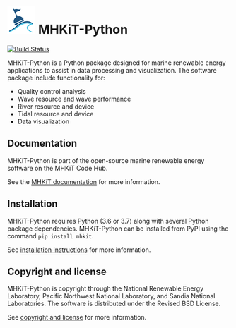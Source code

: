 ![](figures/logo.png) MHKiT-Python
=====================================

[![Build Status](https://travis-ci.com/MHKiT-Code-Hub/mhkit-python.svg?token=bLwWLCExLzZ4E9mKzzuF&branch=master)](https://travis-ci.com/MHKiT-Code-Hub/mhkit-python)

MHKiT-Python is a Python package designed for marine renewable energy applications to assist in 
data processing and visualization.  The software package include functionality for:

* Quality control analysis
* Wave resource and wave performance
* River resource and device
* Tidal resource and device
* Data visualization

Documentation
------------------

MHKiT-Python is part of the open-source marine renewable energy software on the MHKiT Code Hub.

See the [MHKiT documentation](https://mhkit-code-hub.github.io/MHKiT) for more information.

Installation
------------------------
MHKiT-Python requires Python (3.6 or 3.7) along with several Python 
package dependencies.  MHKiT-Python can be installed from PyPI using the command ``pip install mhkit``.

See [installation instructions](https://mhkit-code-hub.github.io/MHKiT/installation.html) for more information.

Copyright and license
------------------------
MHKiT-Python is copyright through the National Renewable Energy Laboratory, 
Pacific Northwest National Laboratory, and Sandia National Laboratories. 
The software is distributed under the Revised BSD License.

See [copyright and license](LICENSE.txt) for more information.
